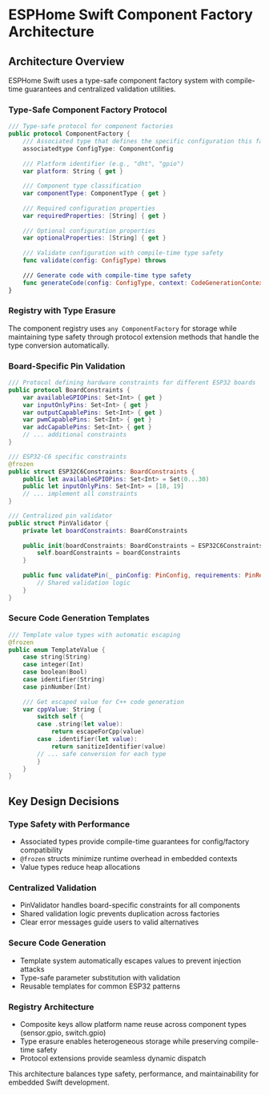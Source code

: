 # ESPHome Swift Component Factory Architecture

## Architecture Overview

ESPHome Swift uses a type-safe component factory system with compile-time guarantees and centralized validation utilities.

### Type-Safe Component Factory Protocol

```swift
/// Type-safe protocol for component factories
public protocol ComponentFactory {
    /// Associated type that defines the specific configuration this factory accepts
    associatedtype ConfigType: ComponentConfig
    
    /// Platform identifier (e.g., "dht", "gpio")
    var platform: String { get }
    
    /// Component type classification
    var componentType: ComponentType { get }
    
    /// Required configuration properties
    var requiredProperties: [String] { get }
    
    /// Optional configuration properties  
    var optionalProperties: [String] { get }
    
    /// Validate configuration with compile-time type safety
    func validate(config: ConfigType) throws
    
    /// Generate code with compile-time type safety
    func generateCode(config: ConfigType, context: CodeGenerationContext) throws -> ComponentCode
}
```

### Registry with Type Erasure

The component registry uses `any ComponentFactory` for storage while maintaining type safety through protocol extension methods that handle the type conversion automatically.

### Board-Specific Pin Validation

```swift
/// Protocol defining hardware constraints for different ESP32 boards
public protocol BoardConstraints {
    var availableGPIOPins: Set<Int> { get }
    var inputOnlyPins: Set<Int> { get }
    var outputCapablePins: Set<Int> { get }
    var pwmCapablePins: Set<Int> { get }
    var adcCapablePins: Set<Int> { get }
    // ... additional constraints
}

/// ESP32-C6 specific constraints
@frozen
public struct ESP32C6Constraints: BoardConstraints {
    public let availableGPIOPins: Set<Int> = Set(0...30)
    public let inputOnlyPins: Set<Int> = [18, 19]
    // ... implement all constraints
}

/// Centralized pin validator
public struct PinValidator {
    private let boardConstraints: BoardConstraints
    
    public init(boardConstraints: BoardConstraints = ESP32C6Constraints()) {
        self.boardConstraints = boardConstraints
    }
    
    public func validatePin(_ pinConfig: PinConfig, requirements: PinRequirements) throws {
        // Shared validation logic
    }
}
```

### Secure Code Generation Templates

```swift
/// Template value types with automatic escaping
@frozen
public enum TemplateValue {
    case string(String)
    case integer(Int)
    case boolean(Bool)
    case identifier(String)
    case pinNumber(Int)
    
    /// Get escaped value for C++ code generation
    var cppValue: String {
        switch self {
        case .string(let value):
            return escapeForCpp(value)
        case .identifier(let value):
            return sanitizeIdentifier(value)
        // ... safe conversion for each type
        }
    }
}
```

## Key Design Decisions

### Type Safety with Performance
- Associated types provide compile-time guarantees for config/factory compatibility
- `@frozen` structs minimize runtime overhead in embedded contexts
- Value types reduce heap allocations

### Centralized Validation
- PinValidator handles board-specific constraints for all components
- Shared validation logic prevents duplication across factories
- Clear error messages guide users to valid alternatives

### Secure Code Generation
- Template system automatically escapes values to prevent injection attacks
- Type-safe parameter substitution with validation
- Reusable templates for common ESP32 patterns

### Registry Architecture
- Composite keys allow platform name reuse across component types (sensor.gpio, switch.gpio)
- Type erasure enables heterogeneous storage while preserving compile-time safety
- Protocol extensions provide seamless dynamic dispatch

This architecture balances type safety, performance, and maintainability for embedded Swift development.